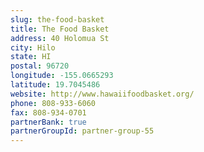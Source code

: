 ```yaml
---
slug: the-food-basket
title: The Food Basket
address: 40 Holomua St
city: Hilo
state: HI
postal: 96720
longitude: -155.0665293
latitude: 19.7045486
website: http://www.hawaiifoodbasket.org/
phone: 808-933-6060
fax: 808-934-0701
partnerBank: true
partnerGroupId: partner-group-55
---
```

